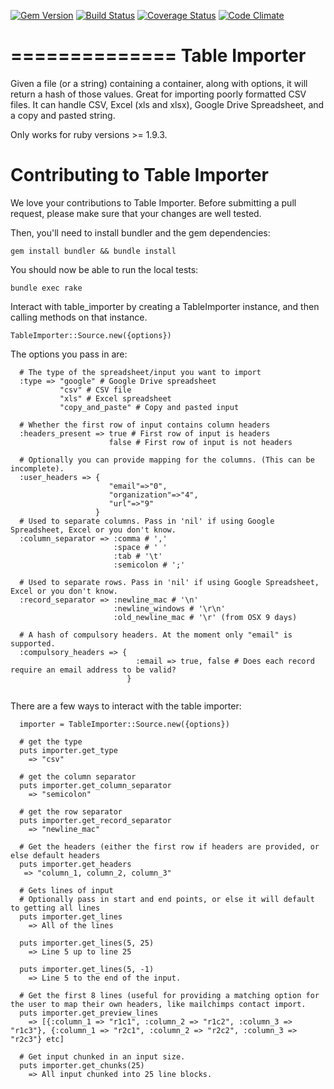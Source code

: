 [![Gem Version](https://badge.fury.io/rb/table_importer.svg)](http://badge.fury.io/rb/table_importer) [![Build Status](https://travis-ci.org/pressdoc/table_importer.svg?branch=master)](https://travis-ci.org/pressdoc/table_importer) [![Coverage Status](https://coveralls.io/repos/pressdoc/table_importer/badge.png?branch=master)](https://coveralls.io/r/pressdoc/table_importer?branch=master) [![Code Climate](https://codeclimate.com/github/pressdoc/table_importer/badges/gpa.svg)](https://codeclimate.com/github/pressdoc/table_importer)

==============
Table Importer
==============

Given a file (or a string) containing a container, along with options, it will return a hash of those values. Great for importing poorly formatted CSV files. It can handle CSV, Excel (xls and xlsx), Google Drive Spreadsheet, and a copy and pasted string.

Only works  for ruby versions >= 1.9.3.

# Contributing to Table Importer

We love your contributions to Table Importer. Before submitting a pull request, please make sure that your changes are well tested.

Then, you'll need to install bundler and the gem dependencies:

  `gem install bundler && bundle install`

You should now be able to run the local tests:

  `bundle exec rake`

Interact with table_importer by creating a TableImporter instance, and then calling methods on that instance.

  `TableImporter::Source.new({options})`

The options you pass in are:

```
  # The type of the spreadsheet/input you want to import
  :type => "google" # Google Drive spreadsheet
           "csv" # CSV file
           "xls" # Excel spreadsheet
           "copy_and_paste" # Copy and pasted input
           
  # Whether the first row of input contains column headers
  :headers_present => true # First row of input is headers
                      false # First row of input is not headers

  # Optionally you can provide mapping for the columns. (This can be incomplete).
  :user_headers => {
                      "email"=>"0", 
                      "organization"=>"4", 
                      "url"=>"9"
                   }
  # Used to separate columns. Pass in 'nil' if using Google Spreadsheet, Excel or you don't know.
  :column_separator => :comma # ','
                       :space # ' '
                       :tab # '\t'
                       :semicolon # ';'
                       
  # Used to separate rows. Pass in 'nil' if using Google Spreadsheet, Excel or you don't know.
  :record_separator => :newline_mac # '\n'
                       :newline_windows # '\r\n'
                       :old_newline_mac # '\r' (from OSX 9 days)
  
  # A hash of compulsory headers. At the moment only "email" is supported.
  :compulsory_headers => {
                            :email => true, false # Does each record require an email address to be valid?
                          }
  
```

There are a few ways to interact with the table importer:

```
  importer = TableImporter::Source.new({options})

  # get the type
  puts importer.get_type
    => "csv"
    
  # get the column separator
  puts importer.get_column_separator
    => "semicolon"
    
  # get the row separator
  puts importer.get_record_separator
    => "newline_mac"
    
  # Get the headers (either the first row if headers are provided, or else default headers
  puts importer.get_headers
   => "column_1, column_2, column_3"
   
  # Gets lines of input
  # Optionally pass in start and end points, or else it will default to getting all lines
  puts importer.get_lines
    => All of the lines
    
  puts importer.get_lines(5, 25) 
    => Line 5 up to line 25
    
  puts importer.get_lines(5, -1)
    => Line 5 to the end of the input.
    
  # Get the first 8 lines (useful for providing a matching option for the user to map their own headers, like mailchimps contact import.
  puts importer.get_preview_lines
    => [{:column_1 => "r1c1", :column_2 => "r1c2", :column_3 => "r1c3"}, {:column_1 => "r2c1", :column_2 => "r2c2", :column_3 => "r2c3"} etc]
  
  # Get input chunked in an input size.
  puts importer.get_chunks(25)
    => All input chunked into 25 line blocks.
    
